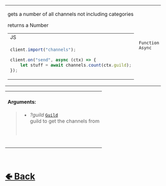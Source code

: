 <table>
<tr><td>

gets a number of all channels not including categories<br>

returns a Number

<table>

<tr><td> JS </td></tr>

<tr><td>

```js
client.import("channels");

client.on("send", async (ctx) => {
    let stuff = await channels.count(ctx.guild);
});
```

</td></tr>
</table>

</td><td> 

`Function` `Async`

</td><td>

- [src / Services / ChannelService / custard / count.js](https://github.com/paishee/noscord.js/blob/main/src/Services/ChannelService/custard/count.js)

</td></tr>

</table>

<table>
<tr>

<td>

#### Arguments:
> - *?guild* [`Guild`](https://github.com/paishee/noscord.js/wiki/Guild)<br>
> guild to get the channels from<br>
> <br>

<br>

</td>

</table>

<br> <h1> [🢀 Back](https://github.com/paigeroid/noscord.js/wiki/ChannelService-Elements) </h1>